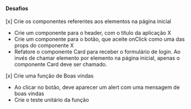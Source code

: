 #### Desafios
[x] Crie os componentes referentes aos elementos na página inicial
  - Crie um componente para o header, com o título da aplicação X
  - Crie um componente para o botão, que aceite onClick como uma das props do componente X
  - Refatore o componente Card para receber o formulário de login. Ao invés de chamar elemento por elemento na página inicial, apenas o componente Card deve ser chamado.

[x] Crie uma função de Boas vindas
  - Ao clicar no botão, deve aparecer um alert com uma mensagem de boas vindas
  - Crie o teste unitário da função
